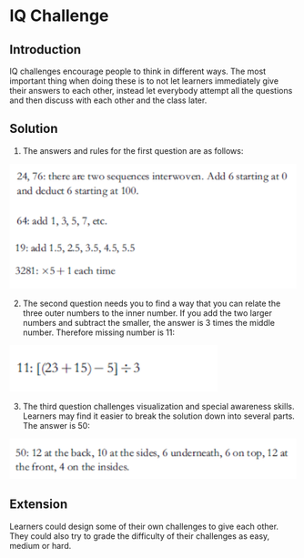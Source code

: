 # IQ Challenge

## Introduction
IQ challenges encourage people to think in different ways. The most important thing when doing these is to not let learners immediately give their answers to each other, instead let everybody attempt all the questions and then discuss with each other and the class later. 

## Solution
1. The answers and rules for the first question are as follows:

![](../../images/iq-challenge-one-3.png)


2. The second question needs you to find a way that you can relate the three outer numbers to the inner number. If you add the two larger numbers and subtract the smaller, the answer is 3 times the middle number. Therefore missing number is 11: 
 
![](../../images/iq-challenge-one-4.png)

3. The third question challenges visualization and special awareness skills. Learners may find it easier to break the solution down into several parts. The answer is 50:
 
![](../../images/iq-challenge-one-5.png)


## Extension
Learners could design some of their own challenges to give each other. They could also try to grade the difficulty of their challenges as easy, medium or hard.  
